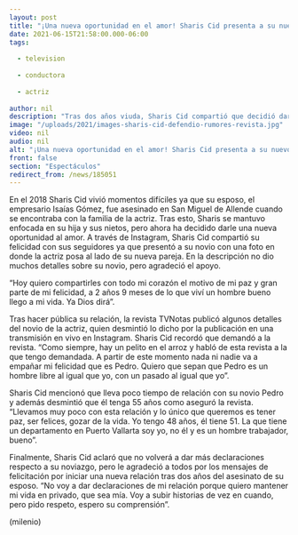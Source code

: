```yaml
---
layout: post
title: "¡Una nueva oportunidad en el amor! Sharis Cid presenta a su nuevo novio tras asesinato de su esposo"
date: 2021-06-15T21:58:00.000-06:00
tags:
  
  - television
  
  - conductora
  
  - actriz
  
author: nil
description: "Tras dos años viuda, Sharis Cid compartió que decidió darle una nueva oportunidad al amor y presentó a su novio. "
image: "/uploads/2021/images-sharis-cid-defendio-rumores-revista.jpg"
video: nil
audio: nil
alt: "¡Una nueva oportunidad en el amor! Sharis Cid presenta a su nuevo novio tras asesinato de su esposo"
front: false
section: "Espectáculos"
redirect_from: /news/185051
---
```


En el 2018 Sharis Cid vivió momentos difíciles ya que su esposo, el empresario Isaías Gómez, fue asesinado en San Miguel de Allende cuando se encontraba con la familia de la actriz. Tras esto, Sharis se mantuvo enfocada en su hija y sus nietos, pero ahora ha decidido darle una nueva oportunidad al amor. A través de Instagram, Sharis Cid compartió su felicidad con sus seguidores ya que presentó a su novio con una foto en donde la actriz posa al lado de su nueva pareja. En la descripción no dio muchos detalles sobre su novio, pero agradeció el apoyo. 

“Hoy quiero compartirles con todo mi corazón el motivo de mi paz y gran parte de mi felicidad, a 2 años 9 meses de lo que viví un hombre bueno llego a mi vida. Ya Dios dirá”. 

Tras hacer pública su relación, la revista TVNotas publicó algunos detalles del novio de la actriz, quien desmintió lo dicho por la publicación en una transmisión en vivo en Instagram. Sharis Cid recordó que demandó a la revista. “Como siempre, hay un pelito en el arroz y habló de esta revista a la que tengo demandada. A partir de este momento nada ni nadie va a empañar mi felicidad que es Pedro. Quiero que sepan que Pedro es un hombre libre al igual que yo, con un pasado al igual que yo”. 

Sharis Cid mencionó que lleva poco tiempo de relación con su novio Pedro y además desmintió que él tenga 55 años como aseguró la revista. “Llevamos muy poco con esta relación y lo único que queremos es tener paz, ser felices, gozar de la vida. Yo tengo 48 años, él tiene 51. La que tiene un departamento en Puerto Vallarta soy yo, no él y es un hombre trabajador, bueno”. 

Finalmente, Sharis Cid aclaró que no volverá a dar más declaraciones respecto a su noviazgo, pero le agradeció a todos por los mensajes de felicitación por iniciar una nueva relación tras dos años del asesinato de su esposo. “No voy a dar declaraciones de mi relación porque quiero mantener mi vida en privado, que sea mía. Voy a subir historias de vez en cuando, pero pido respeto, espero su comprensión”.

(milenio)